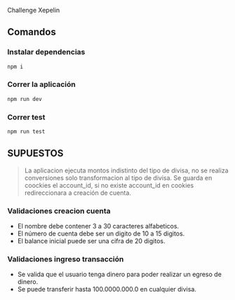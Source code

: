 Challenge Xepelin


## Comandos

### Instalar dependencias
```bash
npm i
```

### Correr la aplicación
```bash
npm run dev
```

### Correr test
```bash
npm run test
```

## SUPUESTOS

> La aplicacion ejecuta montos indistinto del tipo de divisa, no se realiza conversiones solo transformacion al tipo de divisa.
> Se guarda en coockies el account_id, si no existe account_id en cookies redireccionara a creación de cuenta.

### Validaciones creacion cuenta
- El nombre debe contener 3 a 30 caracteres alfabeticos.
- El número de cuenta debe ser un digito de 10 a 15 digitos.
- El balance inicial puede ser una cifra de 20 digitos.

### Validaciones ingreso transacción
- Se valida que el usuario tenga dinero para poder realizar un egreso de dinero.
- Se puede transferir hasta 100.0000.000.0 en cualquier divisa.
